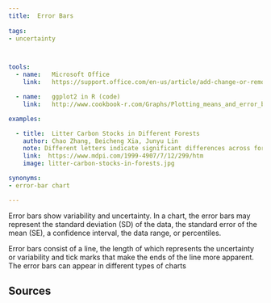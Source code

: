```yaml
---
title:  Error Bars
  
tags:
- uncertainty



tools:
  - name:   Microsoft Office
    link:   https://support.office.com/en-us/article/add-change-or-remove-error-bars-in-a-chart-e6d12c87-8533-4cd6-a3f5-864049a145f0

  - name:   ggplot2 in R (code)
    link:   http://www.cookbook-r.com/Graphs/Plotting_means_and_error_bars_(ggplot2)/

examples:

  - title:  Litter Carbon Stocks in Different Forests
    author: Chao Zhang, Beicheng Xia, Junyu Lin
    note: Different letters indicate significant differences across forest types (S-N-K test, p < 0.05). Error bars denote standard errors.
    link:  https://www.mdpi.com/1999-4907/7/12/299/htm
    image: litter-carbon-stocks-in-forests.jpg

synonyms:
- error-bar chart

---
```

Error bars show variability and uncertainty. In a chart, the error bars may represent the standard deviation (SD) of the data,
the standard error of the mean (SE), a confidence interval, the data range, or percentiles.
<!--more-->
Error bars consist of a line, the length of which represents the uncertainty or variability and tick marks that make the ends of the line more apparent. The error bars can appear in different types of charts


## Sources

<!--
1. 'Error bars in experimental biology', Geoff Cumming, Fiona Fidler, David L. Vaux, The Journal of Cell Biology, April 9, 2007 [ *DOI 10.1083/jcb.200611141* ](https://doi.org/10.1083/jcb.200611141)
-->

[^ncss]: NCSS [*NCSS Statistical Software*](https://ncss-wpengine.netdna-ssl.com/wp-content/themes/ncss/pdf/Procedures/NCSS/Error-Bar_Charts.pdf)  p.155-1.

